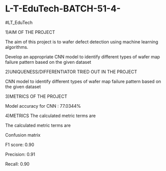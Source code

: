 # L-T-EduTech-BATCH-51-4-

#LT_EduTech

1)AIM OF THE PROJECT

The aim of this project is to wafer defect detection using machine learning algorithms.

Develop an appropriate CNN model to identify different types of wafer map failure
pattern based on the given dataset

2)UNIQUENESS/DIFFERENTIATOR TRIED OUT IN THE PROJECT

CNN model to identify different types of wafer map failure
pattern based on the given dataset

3)METRICS OF THE PROJECT

Model accuracy for CNN : 77.0344%

4)METRICS The calculated metric terms are

The calculated metric terms are


Confusion matrix 


F1 score: 0.90


Precision: 0.91


Recall: 0.90
